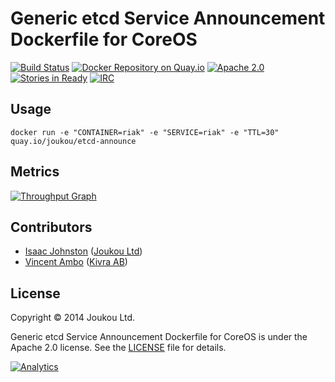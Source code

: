 Generic etcd Service Announcement Dockerfile for CoreOS
=======================================================
[![Build Status](https://circleci.com/gh/joukou/joukou-docker-etcd-announce/tree/develop.png?circle-token=16be0e437c7d185603a33a2fd2b01bbd153351b1)](https://circleci.com/gh/joukou/joukou-docker-etcd-announce/tree/develop) [![Docker Repository on Quay.io](https://quay.io/repository/joukou/etcd-announce/status "Docker Repository on Quay.io")](https://quay.io/repository/joukou/etcd-announce) [![Apache 2.0](http://img.shields.io/badge/License-apache%202.0-brightgreen.svg)](#license) [![Stories in Ready](https://badge.waffle.io/joukou/joukou-docker-etcd-announce.png?label=ready&title=Ready)](https://waffle.io/joukou/joukou-docker-etcd-announce) [![IRC](http://img.shields.io/badge/IRC-%23joukou-blue.svg)](irc://irc.freenode.org:6667/#joukou)

## Usage

```
docker run -e "CONTAINER=riak" -e "SERVICE=riak" -e "TTL=30" quay.io/joukou/etcd-announce
```

## Metrics

[![Throughput Graph](https://graphs.waffle.io/joukou/joukou-docker-etcd-announce/throughput.svg)](https://waffle.io/joukou/joukou-docker-etcd-announce/metrics)

## Contributors

* [Isaac Johnston](https://github.com/superstructor) ([Joukou Ltd](https://joukou.com))
* [Vincent Ambo](https://github.com/tazjin) ([Kivra AB](https://www.kivra.com/))

## License

Copyright &copy; 2014 Joukou Ltd.

Generic etcd Service Announcement Dockerfile for CoreOS is under the Apache 2.0
license. See the [LICENSE](LICENSE) file for details.

[![Analytics](https://ga-beacon.appspot.com/UA-41911221-2/joukou-docker-etcd-announce/readme)](https://github.com/igrigorik/ga-beacon)